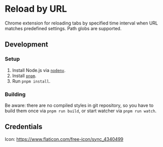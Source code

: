 # Reload by URL

Chrome extension for reloading tabs by specified time interval
when URL matches predefined settings. Path globs are supported.

## Development

### Setup

1.  Install Node.js via [`nodenv`](https://github.com/nodenv/nodenv).
2.  Install [`pnpm`](https://pnpm.io/).
3.  Run `pnpm install`.

### Building

Be aware: there are no compiled styles in git repository,
so you have to build them once via `pnpm run build`,
or start watcher via `pnpm run watch`.

## Credentials

Icon: https://www.flaticon.com/free-icon/sync_4340499
